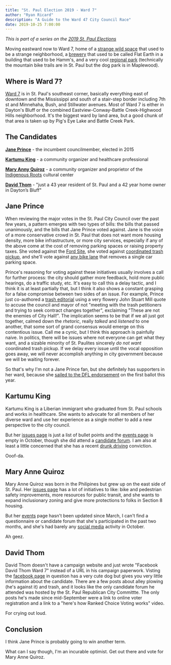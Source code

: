 ```yaml
---
title: "St. Paul Election 2019 - Ward 7"
author: "Ryan Ricard"
description: "A Guide to the Ward 47 City Council Race"
date: 2019-10-25 7:00:00
---
```


*This is part of a series on the [2019 St. Paul Elections](https://firewally.net/post/st-paul-election-guide-2019)*

Moving eastward now to Ward 7, home of a [strange wild space](https://www.minnpost.com/stroll/2013/05/exploring-swede-hollow-once-neighborhood-carved-out-wild/) that used to be a strange neighborhood, a [brewery](https://www.stpaulbrewing.com/) that used to be called Flat Earth in a building that used to be Hamm's, and a very cool [regional park](https://www.ramseycounty.us/residents/parks-recreation/parks-trails/find-park/battle-creek-regional-park) (technically the mountain bike trails are in St. Paul but the dog park is in Maplewood). 

## Where is Ward 7?

[Ward 7](https://www.arcgis.com/apps/MapSeries/index.html?appid=52051e36d5054be09480a256803c07c8) is in St. Paul's southeast corner, basically everything east of downtown and the Mississippi and south of a stair-step border including 7th st and Minnehaha, Bush, and Stillwater avenues. Most of Ward 7 is either in Dayton's Bluff or the combined Eastview-Conway-Battle Creek-Highwood Hills neighborhood. It's the biggest ward by land area, but a good chunk of that area is taken up by Pig's Eye Lake and Battle Creek Park. 

## The Candidates

[**Jane Prince**](http://janeprincew7.com/) - the incumbent councilmember, elected in 2015

[**Kartumu King**](http://kingfor7.com/) - a community organizer and healthcare professional

[**Mary Anny Quiroz**](http://quirozfortheeastside.com/) - a community organizer and proprietor of the [Indigenous Roots](https://indigenous-roots.org/) cultural center

[**David Thom**](https://www.facebook.com/pages/category/Political-Candidate/David-Thom-Ward-7-100518241315484/) - "just a 43 year resident of St. Paul and a 42 year home owner in Dayton’s Bluff"

## Jane Prince

When reviewing the major votes in the St. Paul City Council over the past few years, a pattern emerges with two types of bills: the bills that passed unanimously, and the bills that Jane Prince voted against. Jane is the voice of a more conservative crowd in St. Paul that does not want more housing density, more bike infrastructure, or more city services, especially if any of the above come at the cost of removing parking spaces or raising property taxes. She voted against the [Ford Site](http://www.startribune.com/st-paul-city-council-expected-to-vote-wednesday-on-divisive-ford-site-plan/448252103/), she voted against [coordinated trash pickup](https://www.minnpost.com/metro/2019/10/is-garbage-enough-to-get-upstart-candidates-elected-to-the-st-paul-city-council/), and she'll vote against [any bike lane](https://www.twincities.com/2017/08/17/half-mile-bike-lane-stillwater-avenue-east-side-st-paul-city-council-vote/) that removes a single car parking space. 

Prince's reasoning for voting against these initiatives usually involves a call for further process: the city should gather more feedback, hold more public hearings, do a traffic study, etc. It's easy to call this a delay tactic, and I think it is at least partially that, but I think it also shows a constant grasping for a false compromise between two sides of an issue. For example, Prince just co-authored a [trash editorial](https://www.twincities.com/2019/10/23/prince-busuri-theres-a-better-way-through-this-st-paul-trash-mess/) using a very flowery John Stuart Mill quote to accuse the council and mayor of not "meeting with the trash petitioners and trying to seek contract changes together", exclaiming "These are not the enemies of City Hall!". The implication seems to be that if we all just got together, calmed down the *rhetoric*, really *talked* and *listened* to one another, that some sort of grand consensus would emerge on this contentious issue. Call me a cynic, but I think this approach is painfully naive. In politics, there will be issues where not everyone can get what they want, and a sizable minority of St. Paulites sincerely *do not want* coordinated trash pickup. If we delay every issue until the vocal opposition goes away, we will never accomplish anything in city government because we will be waiting forever. 

So that's why I'm not a Jane Prince fan, but she definitely has supporters in her ward, because she [sailed to the DFL endorsement](https://www.twincities.com/2019/05/25/why-does-the-st-paul-dfl-endorse-candidates-for-nonpartisan-city-races/) on the first ballot this year. 


## Kartumu King

Kartumu King is a Liberian immigrant who graduated from St. Paul schools and works in healthcare. She wants to advocate for all members of her diverse ward and use her experience as a single mother to add a new perspective to the city council. 

But her [issues page](https://kingfor7.com/issues/) is just a list of bullet points and the [events page](https://kingfor7.com/my-calendar/) is empty in October, though she did attend a [candidate forum](https://www.youtube.com/watch?time_continue=244&v=YoBk9WVqNwE). I am also at least a little concerned that she has a recent [drunk driving](https://www.twincities.com/2019/10/06/a-look-at-the-criminal-histories-of-candidates-for-st-paul-city-council/) conviction. 

Ooof-da.

## Mary Anne Quiroz

Mary Anne Quiroz was born in the Philipines but grew up on the east side of St. Paul. Her [issues page](https://www.quirozfortheeastside.com/issues) has a lot of initiatives to like: bike and pedestrian safety improvements, more resources for public transit, and she wants to expand inclusionary zoning and give more protections to folks in Section 8 housing. 

But her [events](https://www.quirozfortheeastside.com/events) page hasn't been updated since March, I can't find a questionnaire or candidate forum that she's participated in the past two months, and she's had barely any [social media](https://www.facebook.com/quirozfortheeastside/) activity in October. 

Ah geez. 

## David Thom

David Thom doesn't have a campaign website and just wrote "Facebook David Thom Ward 7" instead of a URL in his campaign paperwork. Visting the [facebook page](https://www.facebook.com/pages/category/Political-Candidate/David-Thom-Ward-7-100518241315484/) in question has a very cute dog but gives you very little information about the candidate. There are a few posts about alley plowing (he's against it) and trash, and it looks like the only candidate forum he attended was hosted by the St. Paul Republican City Committte. The only posts he's made since mid-September were a link to online voter registration and a link to a "here's how Ranked Choice Voting works" video. 

For crying out loud. 

## Conclusion

I think Jane Prince is probably going to win another term. 

What can I say though, I'm an incurable optimist. Get out there and vote for Mary Anne Quiroz. 


